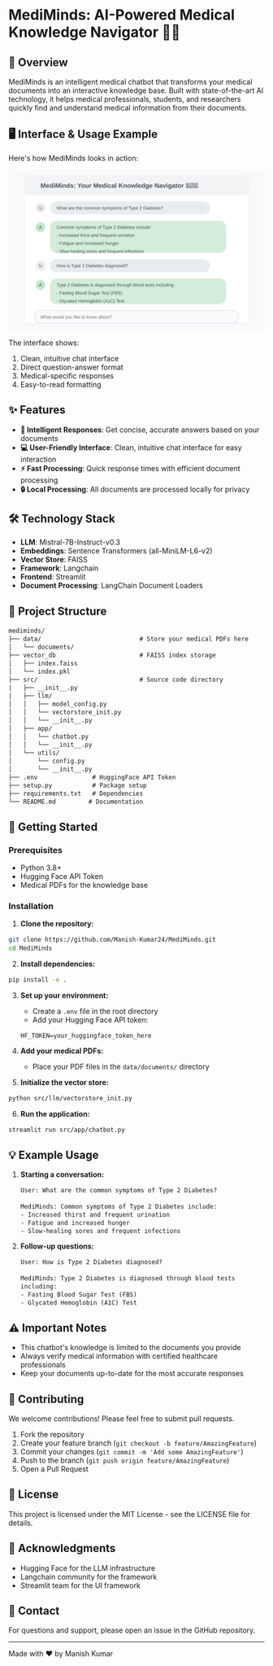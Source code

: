 # MediMinds: AI-Powered Medical Knowledge Navigator 🧠💊

## 🌟 Overview
MediMinds is an intelligent medical chatbot that transforms your medical documents into an interactive knowledge base. Built with state-of-the-art AI technology, it helps medical professionals, students, and researchers quickly find and understand medical information from their documents.

## 🖥️ Interface & Usage Example

Here's how MediMinds looks in action:

<div align="center">
<img src="interface_example.svg" alt="MediMinds Interface Example" width="800"/>
</div>

The interface shows:
1. Clean, intuitive chat interface
2. Direct question-answer format
3. Medical-specific responses
4. Easy-to-read formatting

## ✨ Features
- **🤖 Intelligent Responses**: Get concise, accurate answers based on your documents
- **💻 User-Friendly Interface**: Clean, intuitive chat interface for easy interaction
- **⚡ Fast Processing**: Quick response times with efficient document processing
- **🔒 Local Processing**: All documents are processed locally for privacy

## 🛠️ Technology Stack
- **LLM**: Mistral-7B-Instruct-v0.3
- **Embeddings**: Sentence Transformers (all-MiniLM-L6-v2)
- **Vector Store**: FAISS
- **Framework**: Langchain
- **Frontend**: Streamlit
- **Document Processing**: LangChain Document Loaders

## 📁 Project Structure
```
mediminds/
├── data/                           # Store your medical PDFs here
│   └── documents/
├── vector_db                       # FAISS index storage
│   ├── index.faiss
│   └── index.pkl
├── src/                            # Source code directory
|   ├── __init__.py
│   ├── llm/
│   │   ├── model_config.py
│   │   └── vectorstore_init.py
│   │   └── __init__.py
│   ├── app/
│   │   └── chatbot.py
│   │   └── __init__.py
│   └── utils/
│       └── config.py
│       └── __init__.py
├── .env               # HuggingFace API Token
├── setup.py           # Package setup
├── requirements.txt   # Dependencies
└── README.md         # Documentation
```

## 🚀 Getting Started

### Prerequisites
- Python 3.8+
- Hugging Face API Token
- Medical PDFs for the knowledge base

### Installation

1. **Clone the repository:**
```bash
git clone https://github.com/Manish-Kumar24/MediMinds.git
cd MediMinds
```

2. **Install dependencies:**
```bash
pip install -e .
```

3. **Set up your environment:**
   - Create a `.env` file in the root directory
   - Add your Hugging Face API token:
   ```
   HF_TOKEN=your_huggingface_token_here
   ```

4. **Add your medical PDFs:**
   - Place your PDF files in the `data/documents/` directory

5. **Initialize the vector store:**
```bash
python src/llm/vectorstore_init.py
```

6. **Run the application:**
```bash
streamlit run src/app/chatbot.py
```

## 💡 Example Usage

1. **Starting a conversation:**
   ```
   User: What are the common symptoms of Type 2 Diabetes?
   
   MediMinds: Common symptoms of Type 2 Diabetes include:
   - Increased thirst and frequent urination
   - Fatigue and increased hunger
   - Slow-healing sores and frequent infections
   ```

2. **Follow-up questions:**
   ```
   User: How is Type 2 Diabetes diagnosed?
   
   MediMinds: Type 2 Diabetes is diagnosed through blood tests including:
   - Fasting Blood Sugar Test (FBS)
   - Glycated Hemoglobin (A1C) Test
   ```

## ⚠️ Important Notes
- This chatbot's knowledge is limited to the documents you provide
- Always verify medical information with certified healthcare professionals
- Keep your documents up-to-date for the most accurate responses

## 🤝 Contributing
We welcome contributions! Please feel free to submit pull requests.

1. Fork the repository
2. Create your feature branch (`git checkout -b feature/AmazingFeature`)
3. Commit your changes (`git commit -m 'Add some AmazingFeature'`)
4. Push to the branch (`git push origin feature/AmazingFeature`)
5. Open a Pull Request

## 📝 License
This project is licensed under the MIT License - see the LICENSE file for details.

## 👥 Acknowledgments
- Hugging Face for the LLM infrastructure
- Langchain community for the framework
- Streamlit team for the UI framework

## 📮 Contact
For questions and support, please open an issue in the GitHub repository.

---
Made with ❤️ by Manish Kumar
